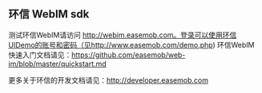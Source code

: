 ## 环信 WebIM sdk

测试环信WebIM请访问 http://webim.easemob.com。登录可以使用环信UIDemo的账号和密码（见http://www.easemob.com/demo.php)
环信WebIM快速入门文档请见：https://github.com/easemob/web-im/blob/master/quickstart.md

更多关于环信的开发文档请见：http://developer.easemob.com
